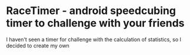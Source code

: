 # RaceTimer - android speedcubing timer to challenge with your friends
I haven't seen a timer for challenge with the calculation of statistics, so I decided to create my own
